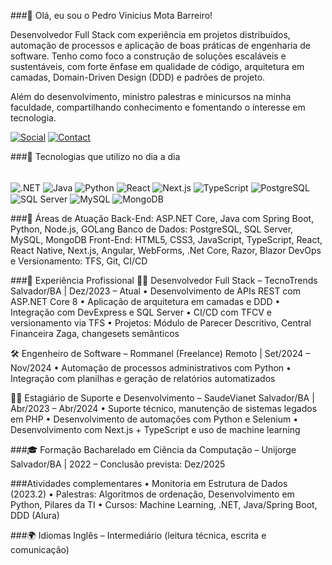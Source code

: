 
###👋 Olá, eu sou o Pedro Vinicius Mota Barreiro!

Desenvolvedor Full Stack com experiência em projetos distribuídos, automação de processos e aplicação de boas práticas de engenharia de software. Tenho como foco a construção de soluções escaláveis e sustentáveis, com forte ênfase em qualidade de código, arquitetura em camadas, Domain-Driven Design (DDD) e padrões de projeto.

Além do desenvolvimento, ministro palestras e minicursos na minha faculdade, compartilhando conhecimento e fomentando o interesse em tecnologia.

[![Social](https://img.shields.io/badge/LinkedIn-0077B5?style=for-the-badge&logo=linkedin&logoColor=white)](https://www.linkedin.com/in/pedro-vinicius-dev/)
[![Contact](https://img.shields.io/badge/WhatsApp-25D366?style=for-the-badge&logo=whatsapp&logoColor=white)](https://wa.me/5571997335956)


###🚀 Tecnologias que utilizo no dia a dia
<div style="display: inline_block"><br/> <img align="center" alt=".NET" src="https://img.shields.io/badge/.NET-5C2D91?style=for-the-badge&logo=.net&logoColor=white"/> <img align="center" alt="Java" src="https://img.shields.io/badge/Java-ED8B00?style=for-the-badge&logo=openjdk&logoColor=white"/> <img align="center" alt="Python" src="https://img.shields.io/badge/Python-14354C?style=for-the-badge&logo=python&logoColor=white"/> <img align="center" alt="React" src="https://img.shields.io/badge/React-61DAFB?style=for-the-badge&logo=react&logoColor=black"/> <img align="center" alt="Next.js" src="https://img.shields.io/badge/Next.js-000000?style=for-the-badge&logo=next.js&logoColor=white"/> <img align="center" alt="TypeScript" src="https://img.shields.io/badge/TypeScript-3178C6?style=for-the-badge&logo=typescript&logoColor=white"/> <img align="center" alt="PostgreSQL" src="https://img.shields.io/badge/PostgreSQL-336791?style=for-the-badge&logo=postgresql&logoColor=white"/> <img align="center" alt="SQL Server" src="https://img.shields.io/badge/SQL%20Server-CC2927?style=for-the-badge&logo=microsoft-sql-server&logoColor=white"/> <img align="center" alt="MySQL" src="https://img.shields.io/badge/MySQL-4479A1?style=for-the-badge&logo=mysql&logoColor=white"/> <img align="center" alt="MongoDB" src="https://img.shields.io/badge/MongoDB-47A248?style=for-the-badge&logo=mongodb&logoColor=white"/> </div>

###🔧 Áreas de Atuação
Back-End: ASP.NET Core, Java com Spring Boot, Python, Node.js, GOLang
Banco de Dados: PostgreSQL, SQL Server, MySQL, MongoDB
Front-End: HTML5, CSS3, JavaScript, TypeScript, React, React Native, Next.js, Angular, WebForms, .Net Core, Razor, Blazor
DevOps e Versionamento: TFS, Git, CI/CD

###💼 Experiência Profissional
👨‍💻 Desenvolvedor Full Stack – TecnoTrends
Salvador/BA | Dez/2023 – Atual
• Desenvolvimento de APIs REST com ASP.NET Core 8
• Aplicação de arquitetura em camadas e DDD
• Integração com DevExpress e SQL Server
• CI/CD com TFCV e versionamento via TFS
• Projetos: Módulo de Parecer Descritivo, Central Financeira Zaga, changesets semânticos

🛠 Engenheiro de Software – Rommanel (Freelance)
Remoto | Set/2024 – Nov/2024
• Automação de processos administrativos com Python
• Integração com planilhas e geração de relatórios automatizados

🧑‍💼 Estagiário de Suporte e Desenvolvimento – SaudeVianet
Salvador/BA | Abr/2023 – Abr/2024
• Suporte técnico, manutenção de sistemas legados em PHP
• Desenvolvimento de automações com Python e Selenium
• Desenvolvimento com Next.js + TypeScript e uso de machine learning

###🎓 Formação
Bacharelado em Ciência da Computação – Unijorge
Salvador/BA | 2022 – Conclusão prevista: Dez/2025

###Atividades complementares
• Monitoria em Estrutura de Dados (2023.2)
• Palestras: Algoritmos de ordenação, Desenvolvimento em Python, Pilares da TI
• Cursos: Machine Learning, .NET, Java/Spring Boot, DDD (Alura)

###🌍 Idiomas
Inglês – Intermediário (leitura técnica, escrita e comunicação)
